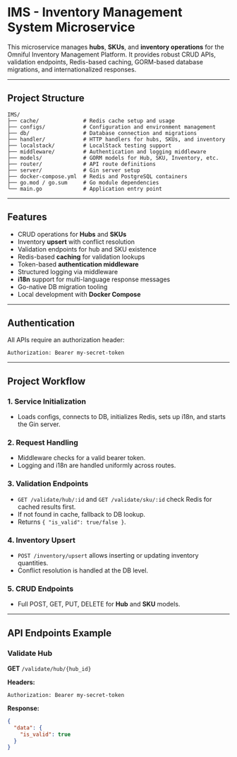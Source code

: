 
# IMS - Inventory Management System Microservice

This microservice manages **hubs**, **SKUs**, and **inventory operations** for the Omniful Inventory Management Platform. It provides robust CRUD APIs, validation endpoints, Redis-based caching, GORM-based database migrations, and internationalized responses.

---

## Project Structure

```
IMS/
├── cache/              # Redis cache setup and usage
├── configs/            # Configuration and environment management
├── db/                 # Database connection and migrations
├── handler/            # HTTP handlers for hubs, SKUs, and inventory
├── localstack/         # LocalStack testing support
├── middleware/         # Authentication and logging middleware
├── models/             # GORM models for Hub, SKU, Inventory, etc.
├── router/             # API route definitions
├── server/             # Gin server setup
├── docker-compose.yml  # Redis and PostgreSQL containers
├── go.mod / go.sum     # Go module dependencies
└── main.go             # Application entry point
```

---

## Features

- CRUD operations for **Hubs** and **SKUs**
- Inventory **upsert** with conflict resolution
- Validation endpoints for hub and SKU existence
- Redis-based **caching** for validation lookups
- Token-based **authentication middleware**
- Structured logging via middleware
- **i18n** support for multi-language response messages
- Go-native DB migration tooling
- Local development with **Docker Compose**

---

## Authentication

All APIs require an authorization header:

```
Authorization: Bearer my-secret-token
```

---

## Project Workflow

### 1. Service Initialization

- Loads configs, connects to DB, initializes Redis, sets up i18n, and starts the Gin server.

### 2. Request Handling

- Middleware checks for a valid bearer token.
- Logging and i18n are handled uniformly across routes.

### 3. Validation Endpoints

- `GET /validate/hub/:id` and `GET /validate/sku/:id` check Redis for cached results first.
- If not found in cache, fallback to DB lookup.
- Returns `{ "is_valid": true/false }`.

### 4. Inventory Upsert

- `POST /inventory/upsert` allows inserting or updating inventory quantities.
- Conflict resolution is handled at the DB level.

### 5. CRUD Endpoints

- Full POST, GET, PUT, DELETE for **Hub** and **SKU** models.

---

## API Endpoints Example

### Validate Hub

**GET** `/validate/hub/{hub_id}`

**Headers:**
```
Authorization: Bearer my-secret-token
```

**Response:**
```json
{
  "data": {
    "is_valid": true
  }
}
```
